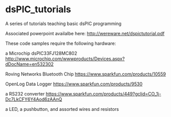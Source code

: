 dsPIC_tutorials
===============

A series of tutorials teaching basic dsPIC programming

Associated powerpoint availalbe here:
http://wereware.net/dspictutorial.pdf

These code samples require the following hardware:

a Microchip dsPIC33FJ128MC802
http://www.microchip.com/wwwproducts/Devices.aspx?dDocName=en532302

Roving Networks Bluetooth Chip
https://www.sparkfun.com/products/10559

OpenLog Data Logger
https://www.sparkfun.com/products/9530

a RS232 converter
https://www.sparkfun.com/products/449?gclid=CO_1j-Dc7LkCFY6Y4Aod6zAAnQ

a LED, a pushbutton, and assorted wires and resistors